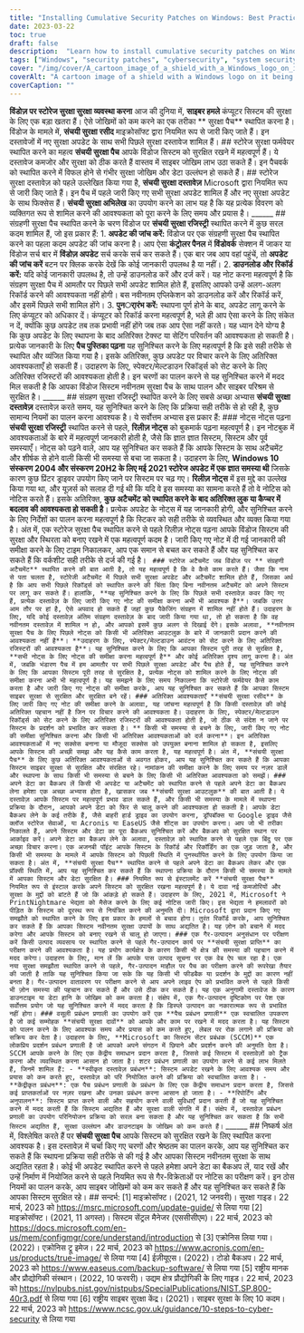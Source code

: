 ```yaml
---
title: "Installing Cumulative Security Patches on Windows: Best Practices"
date: 2023-03-22
toc: true
draft: false
description:  "Learn how to install cumulative security patches on Windows and follow best practices to keep your system secure from cyber attacks."
tags: ["Windows", "security patches", "cybersecurity", "system security", "Microsoft", "cumulative patches", "patch management", "data backup", "Spectre/Meltdown", "encryption", "system vulnerabilities", "system updates", "patch deployment", "non-production environments", "system configuration", "IT security", "patch management system", "vulnerability scanning", "release notes", "system maintenance"]
cover: "/img/cover/A_cartoon_image_of_a_shield_with_a_Windows_logo_on_it.png"
coverAlt: "A cartoon image of a shield with a Windows logo on it being protected by a lock"
coverCaption: ""
---
```


  **विंडोज़ पर स्टोरेज सुरक्षा सुरक्षा व्यवस्था करना** आज की दुनिया में, **साइबर हमले** कंप्यूटर सिस्टम की सुरक्षा के लिए एक बड़ा खतरा हैं। ऐसे जोखिमों को कम करने का एक तरीका ** सुरक्षा पैच** स्थापित करना है। विंडोज के मामले में, **संचयी सुरक्षा रसीद** माइक्रोसॉफ्ट द्वारा नियमित रूप से जारी किए जाते हैं। इन दस्तावेजों में नए सुरक्षा अपडेट के साथ सभी पिछले सुरक्षा दस्तावेज शामिल हैं। ## स्टोरेज सुरक्षा फर्मवेयर स्थापित करने का महत्व **संचयी सुरक्षा पैच** आपके विंडोज सिस्टम को सुरक्षित रखने में महत्वपूर्ण हैं। ये दस्तावेज कमजोर और सुरक्षा को ठीक करते हैं वास्तव में साइबर जोखिम लाभ उठा सकते हैं। इन पैचवर्क को स्थापित करने में विफल होने से गंभीर सुरक्षा जोखिम और डेटा उल्लंघन हो सकते हैं। ## स्टोरेज सुरक्षा दस्तावेज़ को पहले उल्लेखित किया गया है, **संचयी सुरक्षा दस्तावेज़** Microsoft द्वारा नियमित रूप से जारी किए जाते हैं। इन पैच में पहले जारी किए गए सभी सुरक्षा अपडेट शामिल हैं और नए सुरक्षा अपडेट के साथ फिक्सेस हैं। **संचयी सुरक्षा अभिलेख** का उपयोग करने का लाभ यह है कि यह प्रत्येक विवरण को व्यक्तिगत रूप से शामिल करने की आवश्यकता को पूरा करने के लिए समय और प्रयास है। ______ ## संग्रहणी सुरक्षा पैच स्थापित करने के चरण विंडोज पर **संचयी सुरक्षा रजिस्ट्री** स्थापित करने में कुछ सरल कदम शामिल हैं, जो इस प्रकार हैं: 1. **अपडेट की जांच करें:** विंडोज पर एक संग्रहणी सुरक्षा पैच स्थापित करने का पहला कदम अपडेट की जांच करना है। आप ऐसा **कंट्रोलर पैनल** में **विंडोवर्क** सेक्शन में जाकर या विंडोज सर्च बार में **विंडोज़ अपडेट** सर्च करके सर्च कर सकते हैं। एक बार जब आप वहां पहुंचें, तो **अपडेट की जांच करें** बटन पर क्लिक करके देखें कि कोई जानकारी उपलब्ध है या नहीं। 2. **डाउनलोड और रिकॉर्ड करें:** यदि कोई जानकारी उपलब्ध है, तो उन्हें डाउनलोड करें और दर्ज करें। यह नोट करना महत्वपूर्ण है कि संग्रहण सुरक्षा पैच में आमतौर पर पिछले सभी अपडेट शामिल होते हैं, इसलिए आपको उन्हें अलग-अलग रिकॉर्ड करने की आवश्यकता नहीं होगी। बस नवीनतम एप्लिकेशन को डाउनलोड करें और रिकॉर्ड करें, और इसमें पिछले सभी शामिल होंगे। 3. **पुनर्ारंभ करें:** स्थापना पूर्ण होने के बाद, अपडेट लागू करने के लिए कंप्यूटर को अधिकार दें। कंप्यूटर को रिकॉर्ड करना महत्वपूर्ण है, भले ही आप ऐसा करने के लिए संकेत न दें, क्योंकि कुछ अपडेट तब तक प्रभावी नहीं होंगे जब तक आप ऐसा नहीं करते। यह ध्यान देने योग्य है कि कुछ अपडेट के लिए स्थापना के बाद अतिरिक्त टेक्स्ट या सेटिंग परिवर्तन की आवश्यकता हो सकती है। प्रत्येक जानकारी के लिए **पैच पुस्तिका पढ़ना** यह सुनिश्चित करने के लिए महत्वपूर्ण है कि इसे सही तरीके से स्थापित और व्यंजित किया गया है। इसके अतिरिक्त, कुछ अपडेट पर विचार करने के लिए अतिरिक्त आवश्यकताएँ हो सकती हैं। उदाहरण के लिए, स्पेक्टर/मेल्टडाउन रिकॉर्ड्स को सेट करने के लिए अतिरिक्त रजिस्टरों की आवश्यकता होती है। इन चरणों का पालन करने से यह सुनिश्चित करने में मदद मिल सकती है कि आपका विंडोज सिस्टम नवीनतम सुरक्षा पैच के साथ पालन और साइबर परिश्रम से सुरक्षित है। ______ ## संग्रहण सुरक्षा रजिस्ट्री स्थापित करने के लिए सबसे अच्छा अभ्यास **संचयी सुरक्षा दस्तावेज़** दस्तावेज़ करते समय, यह सुनिश्चित करने के लिए कि प्रक्रिया सही तरीके से हो रही है, कुछ सामान्य नियमों का पालन करना आवश्यक है। ये सर्वोत्तम अभ्यास इस प्रकार हैं: ### नोट्स नोट्स पढ़ना **संचयी सुरक्षा रजिस्ट्री** स्थापित करने से पहले, **रिलीज़ नोट्स** को बुकमार्क पढ़ना महत्वपूर्ण है। इन नोटबुक में आवश्यकताओं के बारे में महत्वपूर्ण जानकारी होती है, जैसे कि ज्ञात ज्ञात सिस्टम, सिस्टम और पूर्व समस्याएँ। नोट्स को पढ़ने वाले, आप यह सुनिश्चित कर सकते हैं कि आपके सिस्टम के साथ अटैचमेंट और शीर्षक से होने वाली किसी भी समस्या से बचा जा सकता है। उदाहरण के लिए, **Windows 10 संस्करण 2004 और संस्करण 20H2 के लिए **मई 2021 स्टोरेज अपडेट** में एक ज्ञात समस्या थी** जिसके कारण कुछ प्रिंटर ड्राइवर उपयोग किए जाने पर सिस्टम पर चढ़ गए। **रिलीज़ नोट्स** में इस मुद्दे का उल्लेख किया गया था, और यूज़र्स को सलाह दी गई थी कि यदि वे इस समस्या का सामना करते हैं तो वे नोटिस को नोटिस करते हैं। इसके अतिरिक्त, **कुछ अटैचमेंट को स्थापित करने के बाद अतिरिक्त लुक या कैप्चर में बदलाव की आवश्यकता हो सकती है**। प्रत्येक अपडेट के नोट्स में यह जानकारी होगी, और सुनिश्चित करने के लिए निर्देशों का पालन करना महत्वपूर्ण है कि स्टिकर को सही तरीके से व्यवस्थित और व्‍यक्त किया गया है। अंत में, एक स्टोरेज सुरक्षा पैच स्थापित करने से पहले रिलीज़ नोट्स पढ़ना आपके विंडोज सिस्टम की सुरक्षा और स्थिरता को बनाए रखने में एक महत्वपूर्ण कदम है। जारी किए गए नोट में दी गई जानकारी की समीक्षा करने के लिए टाइम निकालकर, आप एक समान से बचत कर सकते हैं और यह सुनिश्चित कर सकते हैं कि वर्कशीट सही तरीके से दर्ज की गई है। ``` ### स्टोरेज अटैचमेंट जब विंडोज पर ** संग्रहणी अटैचमेंट** स्थापित करने की बात आती है, तो यह महत्वपूर्ण है कि वे कैसे काम करते हैं। जैसा कि नाम से पता चलता है, स्टोरेजी अटैचमेंट में पिछले सभी सुरक्षा अपडेट और अटैचमेंट शामिल होते हैं, जिसका अर्थ है कि आप सभी पिछले रिकॉर्ड्स को स्थापित करने की चिंता किए बिना नवीनतम अटैचमेंट को अपने सिस्टम पर लागू कर सकते हैं। हालांकि, **यह सुनिश्चित करने के लिए कि पिछले सभी दस्तावेज़ कवर किए गए हैं, प्रत्येक दस्तावेज़ के लिए जारी किए गए नोट की समीक्षा करना अभी भी आवश्यक है**। जबकि उत्तर आम तौर पर हां है, ऐसे अपवाद हो सकते हैं जहां कुछ पैकेजिंग संग्रहण में शामिल नहीं होते हैं। उदाहरण के लिए, यदि कोई दस्तावेज़ अंतिम संग्रहण दस्तावेज़ के बाद जारी किया गया था, तो हो सकता है कि वह नवीनतम दस्तावेज़ में शामिल न हो, और आपको इसमें कुछ अलग से दिखाई देंगे। इसके अलावा, **नवीनतम सुरक्षा पैच के लिए पिछले नोट्स को किसी भी अतिरिक्त आउटलुक के बारे में जानकारी प्रदान करने की आवश्यकता नहीं है**। **उदाहरण के लिए, स्पेक्टर/मेल्टडाउन आवंटन को सेट करने के लिए अतिरिक्त रजिस्टरों की आवश्यकता है**। यह सुनिश्चित करने के लिए कि आपका सिस्टम पूरी तरह से सुरक्षित है, **सभी नोट्स के लिए नोट्स की समीक्षा करना महत्वपूर्ण है** और कोई अतिरिक्त दृश्य लागू करना है। अंत में, जबकि भंडारण पैच में हम आमतौर पर सभी पिछले सुरक्षा अपडेट और पैच होते हैं, यह सुनिश्चित करने के लिए कि आपका सिस्टम पूरी तरह से सुरक्षित है, प्रत्येक नोट्स को शामिल करने के लिए नोट्स की समीक्षा करना अभी भी महत्वपूर्ण है। यह समझने के लिए समय निकालना कि स्टोरेजी फर्मवेयर कैसे काम करता है और जारी किए गए नोट्स की समीक्षा करके, आप यह सुनिश्चित कर सकते हैं कि आपका सिस्टम साइबर सुरक्षा से सुरक्षित और सुरक्षित बने रहें। ### अतिरिक्त आवश्यकताएँ **संचयी सुरक्षा रसीद** के लिए जारी किए गए नोट की समीक्षा करने के अलावा, यह जांचना महत्वपूर्ण है कि किसी दस्तावेज़ की कोई अतिरिक्त पहचान नहीं है जिन पर विचार करने की आवश्यकता है। उदाहरण के लिए, स्पेक्टर/मेल्टडाउन रिकॉर्ड्स को सेट करने के लिए अतिरिक्त रजिस्टरों की आवश्यकता होती है, जो ठीक से संदेश न जाने पर सिस्टम के प्रदर्शन को प्रभावित कर सकता है। ** किसी भी समस्या से बचने के लिए, जारी किए गए नोट की समीक्षा सुनिश्चित करना और किसी भी अतिरिक्त आवश्यकताओं को दर्ज करना**। इन अतिरिक्त आवश्यकताओं में नए सक्सेस बनाना या मौजूदा सक्सेस को उपयुक्त बनाना शामिल हो सकता है, इसलिए आपके सिस्टम की अच्छी समझ और यह कैसे काम करता है, यह महत्वपूर्ण है। अंत में, **संचयी सुरक्षा पैच** के लिए कुछ अतिरिक्त आवश्यकताओं से अवगत होकर, आप यह सुनिश्चित कर सकते हैं कि आपका सिस्टम साइबर सुरक्षा से सुरक्षित और संरक्षित रहे। नामांकन की समीक्षा करने के लिए समय पर नज़र डालें और स्थापना के साथ किसी भी समस्या से बचने के लिए किसी भी अतिरिक्त आवश्यकता को समझें। ### अपने डेटा का बैकअप लें किसी भी अपडेट या अटैचमेंट को स्थापित करने से पहले अपने डेटा का बैकअप लेना हमेशा एक अच्छा अभ्यास होता है, खासकर जब **संचयी सुरक्षा आउटलुक** की बात आती है। ये दस्तावेज़ आपके सिस्टम पर महत्वपूर्ण प्रभाव डाल सकते हैं, और किसी भी समस्या के मामले में स्थापना प्रक्रिया के दौरान, आपको अपने डेटा को फिर से चालू करने की आवश्यकता हो सकती है। आपके डेटा बैकअप लेने के कई तरीके हैं, जैसे बाहरी हार्ड ड्राइव का उपयोग करना, ड्रॉपबॉक्स या Google ड्राइव जैसे क्लॉज स्टोरेज सेवाओं, या Acronis या EaseUS जैसे शीट्स का उपयोग करना। आप जो भी तरीका निकालते हैं, अपने सिस्टम और डेटा का पूरा बैकअप सुनिश्चित करें और बैकअप को सुरक्षित स्थान पर आर्काइव करें। अपने डेटा का बैकअप लेने के अलावा, दस्तावेज़ को स्थापित करने से पहले एक बिंदु पर एक अच्छा विचार करना। एक अजनबी पॉइंट आपके सिस्टम के रिकॉर्ड और रिकॉर्डिंग का एक जुड़ जाता है, और किसी भी समस्या के मामले में आपके सिस्टम को पिछली स्थिति में पुनर्स्थापित करने के लिए उपयोग किया जा सकता है। अंत में, **संचयी सुरक्षा पैच** स्थापित करने से पहले अपने डेटा का बैकअप लेकर और एक प्रॉक्सी स्थिति में, आप यह सुनिश्चित कर सकते हैं कि स्थापना प्रक्रिया के दौरान किसी भी समस्या के मामले में आपका सिस्टम और डेटा सुरक्षित है। ### नियमित रूप से इंस्टालमेंट करें **संचयी सुरक्षा पैच** नियमित रूप से इंस्टाल करके अपने सिस्टम को सुरक्षित रखना महत्वपूर्ण है। ये दावा नई कमजोरियों और सुरक्षा के मुद्दों को बांटते हैं जो कि आंकड़े हो सकते हैं। उदाहरण के लिए, 2021 में, Microsoft ने PrintNightmare भेद्यता को मैसेज करने के लिए कई नोटिस जारी किए। इस भेद्यता ने हमलावरों को पीड़ित के सिस्टम को दूरस्थ रूप से नियंत्रित करने की अनुमति दी। Microsoft द्वारा प्रदान किए गए समझौते को स्थापित करने के लिए इस प्रकार के हमलों से बचाव होगा। तुरंत रिकॉर्ड करके, आप सुनिश्चित कर सकते हैं कि आपका सिस्टम नवीनतम सुरक्षा उपायों के साथ अद्यतित है। यह ज़ोन को बचाने में मदद करेगा और आपके सिस्टम को बनाए रखने से चालू हो जाएगा। ### एक गैर-उत्पादन अनुसंधान पर परीक्षण करें किसी उत्पाद व्यवसाय पर स्थापित करने से पहले गैर-उत्पादन कार्य पर **संचयी सुरक्षा प्राप्ति** का परीक्षण करने की आवश्यकता है। यह प्रयोग कार्यक्षेत्र के कारण किसी भी क्षेत्र की समस्या की पहचान करने में मदद करेगा। उदाहरण के लिए, मान लें कि आपके पास उत्पाद सूचना पर एक वेब ऐप चल रहा है। एक नया सुरक्षा समझौता स्थापित करने से पहले, गैर-उत्पादन माहौल पर पैच का परीक्षण करने की रूपरेखा तैयार की जाती है ताकि यह सुनिश्चित किया जा सके कि यह किसी भी फीडबैक या प्रदर्शन के मुद्दों का कारण नहीं बनता है। गैर-उत्पादन वातावरण पर परीक्षण करने से आप अपने लाइव ऐप को प्रभावित करने से पहले किसी भी ज़ोन समस्या की पहचान कर सकते हैं और उसे ठीक कर सकते हैं। यह एक अनुगामी दस्तावेज के कारण डाउनटाइम या डेटा हानि के जोखिम को कम करता है। संक्षेप में, एक गैर-उत्पादन दृष्टिकोण पर पेश एक सर्वोत्तम प्रयोग जो यह सुनिश्चित करने में मदद करता है कि डिस्प्ले उत्पादन का नकारात्मक रूप से प्रभावित नहीं होगा। ### वसूली प्रबंधन प्रणाली का उपयोग करें एक **पैच प्रबंधन प्रणाली** एक स्वचालित उपकरण है जो कई सम्मोहक **संचयी सुरक्षा दावों** को आपके और काम पर रखने में मदद करता है। यह सिस्टम को पालन करने के लिए आवश्यक समय और प्रयास को कम करते हुए, लेबल पर रोक लगाने की प्रक्रिया को सक्रिय कर देता है। उदाहरण के लिए, **Microsoft का सिस्टम सेंटर प्रबंधक (SCCM)** एक लोकप्रिय प्रदर्शन प्रबंधन प्रणाली है जो आपको अपने संगठन में छिपाने और प्रदर्शन करने की अनुमति देता है। SCCM आपके करने के लिए एक केंद्रीय समाधान प्रदान करता है, जिससे कई सिस्टम में दस्तावेज़ों को ट्रैक करना और व्यवस्थित करना आसान हो जाता है। शटर प्रबंधन प्रणाली का उपयोग करने से कई लाभ मिलते हैं, जिनमें शामिल हैं: - **स्वीकृत दस्तावेज़ प्रबंधन**: सिस्टम अपडेट रखने के लिए आवश्यक समय और प्रयास को कम करते हुए, दस्तावेज़ को परि नियोजित करने की प्रक्रिया को स्वचालित करता है। - **केंद्रीकृत प्रबंधन**: एक पैच प्रबंधन प्रणाली के प्रबंधन के लिए एक केंद्रीय समाधान प्रदान करता है, जिससे कई प्राप्तकर्ताओं पर नज़र रखना और उनका प्रबंधन करना आसान हो जाता है। - **रिपोर्टिंग और अनुपालन**: सिस्टम प्राप्त करने वाली और सहयोग करने वाली सुविधाएँ प्रदान करती हैं जो यह सुनिश्चित करने में मदद करती हैं कि सिस्टम अद्यतित हैं और सुरक्षा वाली संगति में हैं। संक्षेप में, दस्तावेज़ प्रबंधन प्रणाली का उपयोग परिनियोजन प्रक्रिया को सरल बना सकता है और यह सुनिश्चित कर सकता है कि सभी सिस्टम अद्यतित हैं, सुरक्षा उल्लंघन और डाउनटाइम के जोखिम को कम करते हैं।``` ______ ## निष्कर्ष अंत में, विश्लेषित करते हैं पर **संचयी सुरक्षा पैच** आपके सिस्टम को सुरक्षित रखने के लिए स्थापित करना आवश्यक है। इस दस्तावेज़ में चर्चा किए गए चरणों और श्रेष्ठतम का पालन करके, आप यह सुनिश्चित कर सकते हैं कि स्थापना प्रक्रिया सही तरीके से की गई है और आपका सिस्टम नवीनतम सुरक्षा के साथ अद्यतित रहता है। कोई भी अपडेट स्थापित करने से पहले हमेशा अपने डेटा का बैकअप लें, याद रखें और उन्हें निर्माण में नियोजित करने से पहले नियमित रूप से गैर-विक्रेताओं पर नोटिस का परीक्षण करें। इन ठोस नियमों का पालन करके, आप साइबर जोखिमों को कम कर सकते हैं और यह सुनिश्चित कर सकते हैं कि आपका सिस्टम सुरक्षित रहे। ## सन्दर्भ: [1] माइक्रोसॉफ्ट। (2021, 12 जनवरी)। सुरक्षा गाइड। 22 मार्च, 2023 को https://msrc.microsoft.com/update-guide/ से लिया गया [2] माइक्रोसॉफ्ट। (2021, 11 अगस्त)। सिस्टम सेंट्रल मैनेजर (एससीसीएम)। 22 मार्च, 2023 को https://docs.microsoft.com/en-us/mem/configmgr/core/understand/introduction से [3] एक्रोनिस लिया गया। (2022)। एक्रोनिस ट्रू इमेज। 22 मार्च, 2023 को https://www.acronis.com/en-us/products/true-image/ से लिया गया [4] ईज़ीयूएस। (2022)। टोडो बैकअप। 22 मार्च, 2023 को https://www.easeus.com/backup-software/ से लिया गया [5] राष्ट्रीय मानक और प्रौद्योगिकी संस्थान। (2022, 10 फरवरी)। उद्यम क्षेत्र प्रौद्योगिकी के लिए गाइड। 22 मार्च, 2023 को https://nvlpubs.nist.gov/nistpubs/SpecialPublications/NIST.SP.800-40r3.pdf से लिया गया [6] राष्ट्रीय साइबर सुरक्षा केंद्र। (2021)। साइबर सुरक्षा के लिए 10 कदम।22 मार्च, 2023 को https://www.ncsc.gov.uk/guidance/10-steps-to-cyber-security से लिया गया